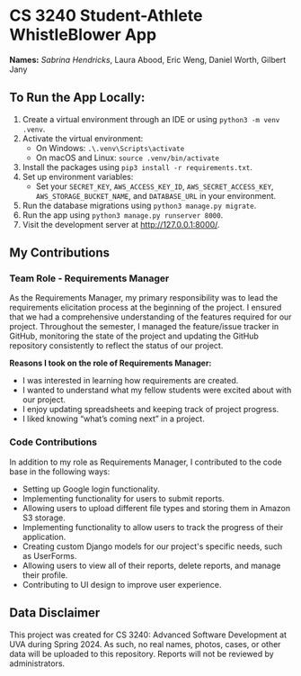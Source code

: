 # CS 3240 Student-Athlete WhistleBlower App

__Names:__ _Sabrina Hendricks_, Laura Abood, Eric Weng, Daniel Worth, Gilbert Jany

## To Run the App Locally:
1. Create a virtual environment through an IDE or using `python3 -m venv .venv`.
2. Activate the virtual environment:
   - On Windows: `.\.venv\Scripts\activate`
   - On macOS and Linux: `source .venv/bin/activate`
3. Install the packages using `pip3 install -r requirements.txt`.
4. Set up environment variables:
   - Set your `SECRET_KEY`, `AWS_ACCESS_KEY_ID`, `AWS_SECRET_ACCESS_KEY`, `AWS_STORAGE_BUCKET_NAME`, and `DATABASE_URL` in your environment.
5. Run the database migrations using `python3 manage.py migrate`.
6. Run the app using `python3 manage.py runserver 8000`.
7. Visit the development server at http://127.0.0.1:8000/.

## My Contributions

### Team Role - Requirements Manager
As the Requirements Manager, my primary responsibility was to lead the requirements elicitation process at the beginning of the project. I ensured that we had a comprehensive understanding of the features required for our project. Throughout the semester, I managed the feature/issue tracker in GitHub, monitoring the state of the project and updating the GitHub repository consistently to reflect the status of our project.

**Reasons I took on the role of Requirements Manager:**
- I was interested in learning how requirements are created.
- I wanted to understand what my fellow students were excited about with our project.
- I enjoy updating spreadsheets and keeping track of project progress.
- I liked knowing “what’s coming next” in a project.

### Code Contributions
In addition to my role as Requirements Manager, I contributed to the code base in the following ways:
- Setting up Google login functionality.
- Implementing functionality for users to submit reports.
- Allowing users to upload different file types and storing them in Amazon S3 storage.
- Implementing functionality to allow users to track the progress of their application.
- Creating custom Django models for our project's specific needs, such as UserForms.
- Allowing users to view all of their reports, delete reports, and manage their profile.
- Contributing to UI design to improve user experience.

## Data Disclaimer

This project was created for CS 3240: Advanced Software Development at UVA during Spring 2024.
As such, no real names, photos, cases, or other data will be uploaded to this repository. Reports will not be reviewed by administrators. 
